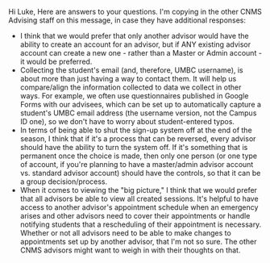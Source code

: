 Hi Luke,
Here are answers to your questions. I'm copying in the other CNMS Advising staff on this message, in case they have additional responses:
- I think that we would prefer that only another advisor would have the ability to create an account for an advisor, but if ANY existing advisor account can create a new one - rather than a Master or Admin account - it would be preferred.
- Collecting the student's email (and, therefore, UMBC username), is about more than just having a way to contact them. It will help us compare/align the information collected to data we collect in other ways. For example, we often use questionnaires published in Google Forms with our advisees, which can be set up to automatically capture a student's UMBC email address (the username version, not the Campus ID one), so we don't have to worry about student-entered typos.
- In terms of being able to shut the sign-up system off at the end of the season, I think that if it's a process that can be reversed, every advisor should have the ability to turn the system off. If it's something that is permanent once the choice is made, then only one person (or one type of account, if you're planning to have a master/admin advisor account vs. standard advisor account) should have the controls, so that it can be a group decision/process.
- When it comes to viewing the "big picture," I think that we would prefer that all advisors be able to view all created sessions. It's helpful to have access to another advisor's appointment schedule when an emergency arises and other advisors need to cover their appointments or handle notifying students that a rescheduling of their appointment is necessary. Whether or not all advisors need to be able to make changes to appointments set up by another advisor, that I'm not so sure. The other CNMS advisors might want to weigh in with their thoughts on that.